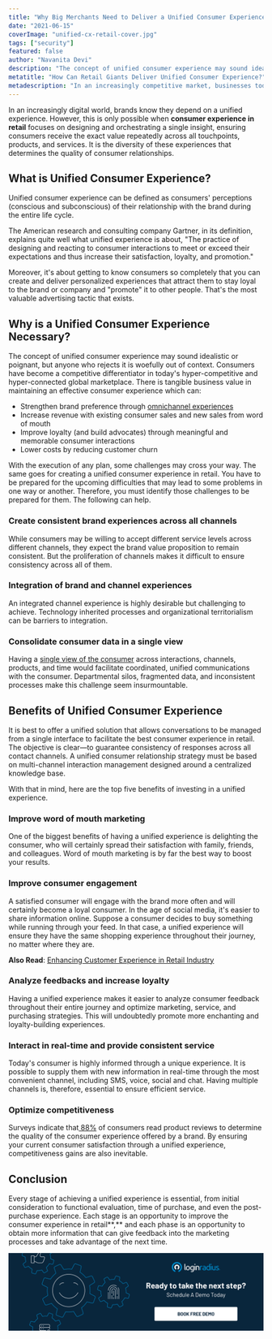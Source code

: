```yaml
---
title: "Why Big Merchants Need to Deliver a Unified Consumer Experience?"
date: "2021-06-15"
coverImage: "unified-cx-retail-cover.jpg"
tags: ["security"]
featured: false
author: "Navanita Devi"
description: "The concept of unified consumer experience may sound idealistic or poignant, but anyone who rejects it is woefully out of context. Consumers have become a competitive differentiator in today's hyper-competitive and hyper-connected global marketplace. There is tangible business value in maintaining an effective consumer experience."
metatitle: "How Can Retail Giants Deliver Unified Consumer Experience?"
metadescription: "In an increasingly competitive market, businesses today need to adopt a unified consumer experience in retail to get an edge over the competitors and thrive."
---
```


In an increasingly digital world, brands know they depend on a unified experience. However, this is only possible when **consumer experience in retail** focuses on designing and orchestrating a single insight, ensuring consumers receive the exact value repeatedly across all touchpoints, products, and services. It is the diversity of these experiences that determines the quality of consumer relationships.


## What is Unified Consumer Experience?

Unified consumer experience can be defined as consumers' perceptions (conscious and subconscious) of their relationship with the brand during the entire life cycle.

The American research and consulting company Gartner, in its definition, explains quite well what unified experience is about, "The practice of designing and reacting to consumer interactions to meet or exceed their expectations and thus increase their satisfaction, loyalty, and promotion."

Moreover, it's about getting to know consumers so completely that you can create and deliver personalized experiences that attract them to stay loyal to the brand or company and "promote" it to other people. That's the most valuable advertising tactic that exists.


## Why is a Unified Consumer Experience Necessary?

The concept of unified consumer experience may sound idealistic or poignant, but anyone who rejects it is woefully out of context. Consumers have become a competitive differentiator in today's hyper-competitive and hyper-connected global marketplace. There is tangible business value in maintaining an effective consumer experience which can:



*   Strengthen brand preference through [omnichannel experiences](https://www.loginradius.com/blog/fuel/omnichannel-customer-experience/)
*   Increase revenue with existing consumer sales and new sales from word of mouth
*   Improve loyalty (and build advocates) through meaningful and memorable consumer interactions
*   Lower costs by reducing customer churn

With the execution of any plan, some challenges may cross your way. The same goes for creating a unified consumer experience in retail. You have to be prepared for the upcoming difficulties that may lead to some problems in one way or another. Therefore, you must identify those challenges to be prepared for them. The following can help.


### Create consistent brand experiences across all channels

 While consumers may be willing to accept different service levels across different channels, they expect the brand value proposition to remain consistent. But the proliferation of channels makes it difficult to ensure consistency across all of them.


### Integration of brand and channel experiences

An integrated channel experience is highly desirable but challenging to achieve. Technology inherited processes and organizational territorialism can be barriers to integration.


### Consolidate consumer data in a single view

 Having a [single view of the consumer](https://www.loginradius.com/profile-management/) across interactions, channels, products, and time would facilitate coordinated, unified communications with the consumer. Departmental silos, fragmented data, and inconsistent processes make this challenge seem insurmountable.


## Benefits of Unified Consumer Experience

It is best to offer a unified solution that allows conversations to be managed from a single interface to facilitate the best consumer experience in retail. The objective is clear—to guarantee consistency of responses across all contact channels. A unified consumer relationship strategy must be based on multi-channel interaction management designed around a centralized knowledge base.

With that in mind, here are the top five benefits of investing in a unified experience.


### Improve word of mouth marketing

One of the biggest benefits of having a unified experience is delighting the consumer, who will certainly spread their satisfaction with family, friends, and colleagues. Word of mouth marketing is by far the best way to boost your results.


### Improve consumer engagement

A satisfied consumer will engage with the brand more often and will certainly become a loyal consumer. In the age of social media, it's easier to share information online. Suppose a consumer decides to buy something while running through your feed. In that case, a unified experience will ensure they have the same shopping experience throughout their journey, no matter where they are. 

**Also Read**: [Enhancing Customer Experience in Retail Industry](https://www.loginradius.com/blog/fuel/customer-experience-retail-industry/)


### Analyze feedbacks and increase loyalty

Having a unified experience makes it easier to analyze consumer feedback throughout their entire journey and optimize marketing, service, and purchasing strategies. This will undoubtedly promote more enchanting and loyalty-building experiences.


### Interact in real-time and provide consistent service

Today's consumer is highly informed through a unique experience. It is possible to supply them with new information in real-time through the most convenient channel, including SMS, voice, social and chat. Having multiple channels is, therefore, essential to ensure efficient service.


### Optimize competitiveness

Surveys indicate that[ 88%](https://searchengineland.com/88-consumers-trust-online-reviews-much-personal-recommendations-195803#:~:text=88%25%20Have%20Read%20Reviews%20To,85%25%20in%202013) of consumers read product reviews to determine the quality of the consumer experience offered by a brand. By ensuring your current consumer satisfaction through a unified experience, competitiveness gains are also inevitable.


## Conclusion 

Every stage of achieving a unified experience is essential, from initial consideration to functional evaluation, time of purchase, and even the post-purchase experience. Each stage is an opportunity to improve the consumer experience in retail**,** and each phase is an opportunity to obtain more information that can give feedback into the marketing processes and take advantage of the next time.

[![book-a-demo-loginradius](../../assets/book-a-demo-loginradius.png)](https://www.loginradius.com/contact-us?utm_source=blog&utm_medium=web&utm_campaign=unified-cx-retail)